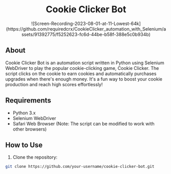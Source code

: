 <h1 align="center">Cookie Clicker Bot</h1>

<p align="center">
  ![Screen-Recording-2023-08-01-at-11-Lowest-64k](https://github.com/requiredcrx/CookieClicker_automation_with_Selenium/assets/91392775/f5252623-fc6d-44be-b58f-388e5c0b934b)

</p>

## About

Cookie Clicker Bot is an automation script written in Python using Selenium WebDriver to play the popular cookie-clicking game, Cookie Clicker. The script clicks on the cookie to earn cookies and automatically purchases upgrades when there's enough money. It's a fun way to boost your cookie production and reach high scores effortlessly!

## Requirements

- Python 3.x
- Selenium WebDriver
- Safari Web Browser (Note: The script can be modified to work with other browsers)

## How to Use

1. Clone the repository:

```bash
git clone https://github.com/your-username/cookie-clicker-bot.git
